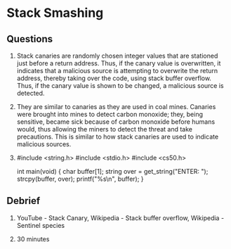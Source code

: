 # Stack Smashing

## Questions

1. Stack canaries are randomly chosen integer values that are stationed just before a return address. Thus, if the canary value is overwritten, it indicates that a malicious source is attempting to overwrite the return address, thereby taking over the code, using stack buffer overflow. Thus, if the canary value is shown to be changed, a malicious source is detected.

2. They are similar to canaries as they are used in coal mines. Canaries were brought into mines to detect carbon monoxide; they, being sensitive, became sick because of carbon monoxide before humans would, thus allowing the miners to detect the threat and take precautions. This is similar to how stack canaries are used to indicate malicious sources.

3.  #include <string.h>
    #include <stdio.h>
    #include <cs50.h>

    int main(void)
    {
        char buffer[1];
        string over = get_string("ENTER: ");
        strcpy(buffer, over);
        printf("%s\n", buffer);
    }

## Debrief

1. YouTube - Stack Canary, Wikipedia - Stack buffer overflow, Wikipedia - Sentinel species

2. 30 minutes

